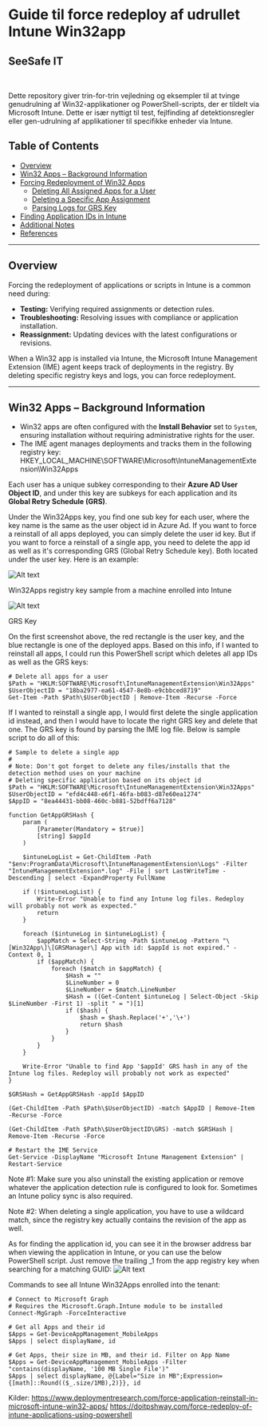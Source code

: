 # Guide til force redeploy af udrullet Intune Win32app 
## SeeSafe IT
<br>


Dette repository giver trin-for-trin vejledning og eksempler til at tvinge genudrulning af Win32-applikationer og PowerShell-scripts, der er tildelt via Microsoft Intune. Dette er især nyttigt til test, fejlfinding af detektionsregler eller gen-udrulning af applikationer til specifikke enheder via Intune.

## Table of Contents
- [Overview](#overview)
- [Win32 Apps – Background Information](#win32-apps--background-information)
- [Forcing Redeployment of Win32 Apps](#forcing-redeployment-of-win32-apps)
  - [Deleting All Assigned Apps for a User](#deleting-all-assigned-apps-for-a-user)
  - [Deleting a Specific App Assignment](#deleting-a-specific-app-assignment)
  - [Parsing Logs for GRS Key](#parsing-logs-for-grs-key)
- [Finding Application IDs in Intune](#finding-application-ids-in-intune)
- [Additional Notes](#additional-notes)
- [References](#references)

---

## Overview

Forcing the redeployment of applications or scripts in Intune is a common need during:
- **Testing:** Verifying required assignments or detection rules.
- **Troubleshooting:** Resolving issues with compliance or application installation.
- **Reassignment:** Updating devices with the latest configurations or revisions.

When a Win32 app is installed via Intune, the Microsoft Intune Management Extension (IME) agent keeps track of deployments in the registry. By deleting specific registry keys and logs, you can force redeployment.

---

## Win32 Apps – Background Information

- Win32 apps are often configured with the **Install Behavior** set to `System`, ensuring installation without requiring administrative rights for the user.
- The IME agent manages deployments and tracks them in the following registry key:
HKEY_LOCAL_MACHINE\SOFTWARE\Microsoft\IntuneManagementExtension\Win32Apps

Each user has a unique subkey corresponding to their **Azure AD User Object ID**, and under this key are subkeys for each application and its **Global Retry Schedule (GRS)**.

Under the Win32Apps key, you find one sub key for each user, where the key name is the same as the user object id in Azure Ad. If you want to force a reinstall of all apps deployed, you can simply delete the user id key. But if you want to force a reinstall of a single app, you need to delete the app id as well as it's corresponding GRS (Global Retry Schedule key). Both located under the user key. Here is an example:

![Alt text](https://www.deploymentresearch.com/wp-content/uploads/2021/12/UserGuidInWin32AppsKey.png)

Win32Apps registry key sample from a machine enrolled into Intune

![Alt text](https://www.deploymentresearch.com/wp-content/uploads/2022/07/image-2.png)

GRS Key

On the first screenshot above, the red rectangle is the user key, and the blue rectangle is one of the deployed apps. Based on this info, if I wanted to reinstall all apps, I could run this PowerShell script which deletes all app IDs as well as the GRS keys:

```
# Delete all apps for a user
$Path = "HKLM:SOFTWARE\Microsoft\IntuneManagementExtension\Win32Apps"
$UserObjectID = "18ba2977-ea61-4547-8e8b-e9cbbced8719"
Get-Item -Path $Path\$UserObjectID | Remove-Item -Recurse -Force
```
If I wanted to reinstall a single app, I would first delete the single application id instead, and then I would have to locate the right GRS key and delete that one. The GRS key is found by parsing the IME log file. Below is sample script to do all of this:

```
# Sample to delete a single app
#
# Note: Don't got forget to delete any files/installs that the detection method uses on your machine
# Deleting specific application based on its object id
$Path = "HKLM:SOFTWARE\Microsoft\IntuneManagementExtension\Win32Apps"
$UserObjectID = "efd4c448-e6f1-46fa-b083-d87e60ea1274"
$AppID = "8ea44431-bb08-460c-b881-52bdff6a7128"

function GetAppGRSHash {
    param (
        [Parameter(Mandatory = $true)]
        [string] $appId
    )

    $intuneLogList = Get-ChildItem -Path "$env:ProgramData\Microsoft\IntuneManagementExtension\Logs" -Filter "IntuneManagementExtension*.log" -File | sort LastWriteTime -Descending | select -ExpandProperty FullName

    if (!$intuneLogList) {
        Write-Error "Unable to find any Intune log files. Redeploy will probably not work as expected."
        return
    }

    foreach ($intuneLog in $intuneLogList) {
        $appMatch = Select-String -Path $intuneLog -Pattern "\[Win32App\]\[GRSManager\] App with id: $appId is not expired." -Context 0, 1
        if ($appMatch) {
            foreach ($match in $appMatch) {
                $Hash = ""
                $LineNumber = 0
                $LineNumber = $match.LineNumber
                $Hash = ((Get-Content $intuneLog | Select-Object -Skip $LineNumber -First 1) -split " = ")[1]
                if ($hash) {
                    $hash = $hash.Replace('+','\+')
                    return $hash
                }
            }
        }
    }

    Write-Error "Unable to find App '$appId' GRS hash in any of the Intune log files. Redeploy will probably not work as expected"
}

$GRSHash = GetAppGRSHash -appId $AppID

(Get-ChildItem -Path $Path\$UserObjectID) -match $AppID | Remove-Item -Recurse -Force

(Get-ChildItem -Path $Path\$UserObjectID\GRS) -match $GRSHash | Remove-Item -Recurse -Force

# Restart the IME Service
Get-Service -DisplayName "Microsoft Intune Management Extension" | Restart-Service
```

Note #1: Make sure you also uninstall the existing application or remove whatever the application detection rule is configured to look for. Sometimes an Intune policy sync is also required.

Note #2: When deleting a single application, you have to use a wildcard match, since the registry key actually contains the revision of the app as well.

As for finding the application id, you can see it in the browser address bar when viewing the application in Intune, or you can use the below PowerShell script. Just remove the trailing _1 from the app registry key when searching for a matching GUID:
![Alt text](https://www.deploymentresearch.com/wp-content/uploads/2022/06/AppIDinURL-848x241.png)


Commands to see all Intune Win32Apps enrolled into the tenant:
```
# Connect to Microsoft Graph 
# Requires the Microsoft.Graph.Intune module to be installed
Connect-MgGraph -ForceInteractive

# Get all Apps and their id
$Apps = Get-DeviceAppManagement_MobileApps 
$Apps | select displayName, id

# Get Apps, their size in MB, and their id. Filter on App Name
$Apps = Get-DeviceAppManagement_MobileApps -Filter "contains(displayName, '100 MB Single File')"
$Apps | select displayName, @{Label="Size in MB";Expression={[math]::Round(($_.size/1MB),2)}}, id 
```

Kilder:
https://www.deploymentresearch.com/force-application-reinstall-in-microsoft-intune-win32-apps/
https://doitpshway.com/force-redeploy-of-intune-applications-using-powershell <br>
